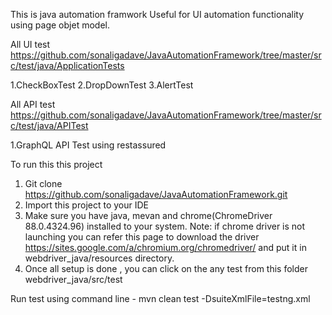 This is java automation framwork 
Useful for UI automation functionality using page objet model.

All UI test https://github.com/sonaligadave/JavaAutomationFramework/tree/master/src/test/java/ApplicationTests 

1.CheckBoxTest
2.DropDownTest
3.AlertTest

All API test  https://github.com/sonaligadave/JavaAutomationFramework/tree/master/src/test/java/APITest 

1.GraphQL API Test using restassured 

To run this this project
1. Git clone  https://github.com/sonaligadave/JavaAutomationFramework.git
2. Import this project to your IDE 
3. Make sure you have java, mevan and chrome(ChromeDriver 88.0.4324.96) installed to your system. 
  Note: if chrome driver is not launching you can refer this page to download the driver https://sites.google.com/a/chromium.org/chromedriver/ and put it in 
  webdriver_java/resources directory.
4. Once all setup is done , you can click on the any test from this folder webdriver_java/src/test  


Run test using command line - mvn clean test -DsuiteXmlFile=testng.xml  
